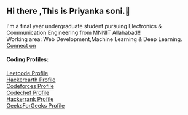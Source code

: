 ## Hi there ,This is Priyanka soni.👋
I'm a final year undergraduate student pursuing Electronics & Communication Engineering from MNNIT Allahabad!! </br>
Working area: Web Development,Machine Learning & Deep Learning. </br>
[Connect on](https://www.linkedin.com/in/priyanka-soni-131668176)
#### Coding Profiles:
[Leetcode Profile](https://leetcode.com/priyanka_1507/) </br>
[Hackerearth Profile](http://www.hackerearth.com/@priyanka2228) </br>
[Codeforces Profile](https://codeforces.com/profile/PS1507) </br>
[Codechef Profile](https://www.codechef.com/users/priyanka_1507) </br>
[Hackerrank Profile](https://www.hackerrank.com/priyankasoni0191) </br>
[GeeksForGeeks Profile](https://auth.geeksforgeeks.org/user/priyankasoni01999/profile)



